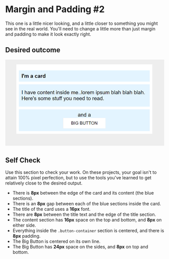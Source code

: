 # Margin and Padding #2

This one is a little nicer looking, and a little closer to something you might see in the real world. You'll need to change a little more than just margin and padding to make it look exactly right.

## Desired outcome

![desired outcome](desired-outcome.png)

## Self Check

Use this section to check your work. On these projects, your goal isn't to attain 100% pixel perfection, but to use the tools you've learned to get relatively close to the desired output.

- There is **8px** between the edge of the card and its content (the blue sections).
- There is an **8px** gap between each of the blue sections inside the card.
- The title of the card uses a **16px** font.
- There are **8px** between the title text and the edge of the title section.
- The content section has **16px** space on the top and bottom, and **8px** on either side.
- Everything inside the `.button-container` section is centered, and there is **8px** padding.
- The Big Button is centered on its own line.
- The Big Button has **24px** space on the sides, and **8px** on top and bottom.
